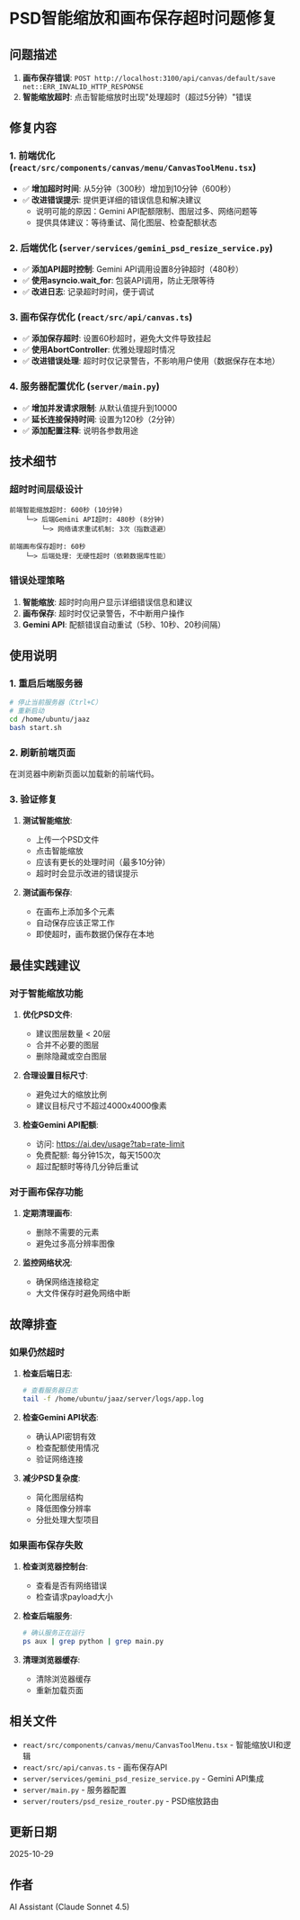 # PSD智能缩放和画布保存超时问题修复

## 问题描述

1. **画布保存错误**: `POST http://localhost:3100/api/canvas/default/save net::ERR_INVALID_HTTP_RESPONSE`
2. **智能缩放超时**: 点击智能缩放时出现"处理超时（超过5分钟）"错误

## 修复内容

### 1. 前端优化 (`react/src/components/canvas/menu/CanvasToolMenu.tsx`)

- ✅ **增加超时时间**: 从5分钟（300秒）增加到10分钟（600秒）
- ✅ **改进错误提示**: 提供更详细的错误信息和解决建议
  - 说明可能的原因：Gemini API配额限制、图层过多、网络问题等
  - 提供具体建议：等待重试、简化图层、检查配额状态

### 2. 后端优化 (`server/services/gemini_psd_resize_service.py`)

- ✅ **添加API超时控制**: Gemini API调用设置8分钟超时（480秒）
- ✅ **使用asyncio.wait_for**: 包装API调用，防止无限等待
- ✅ **改进日志**: 记录超时时间，便于调试

### 3. 画布保存优化 (`react/src/api/canvas.ts`)

- ✅ **添加保存超时**: 设置60秒超时，避免大文件导致挂起
- ✅ **使用AbortController**: 优雅处理超时情况
- ✅ **改进错误处理**: 超时时仅记录警告，不影响用户使用（数据保存在本地）

### 4. 服务器配置优化 (`server/main.py`)

- ✅ **增加并发请求限制**: 从默认值提升到10000
- ✅ **延长连接保持时间**: 设置为120秒（2分钟）
- ✅ **添加配置注释**: 说明各参数用途

## 技术细节

### 超时时间层级设计

```
前端智能缩放超时: 600秒 (10分钟)
    └─> 后端Gemini API超时: 480秒 (8分钟)
        └─> 网络请求重试机制: 3次（指数退避）

前端画布保存超时: 60秒
    └─> 后端处理: 无硬性超时（依赖数据库性能）
```

### 错误处理策略

1. **智能缩放**: 超时时向用户显示详细错误信息和建议
2. **画布保存**: 超时时仅记录警告，不中断用户操作
3. **Gemini API**: 配额错误自动重试（5秒、10秒、20秒间隔）

## 使用说明

### 1. 重启后端服务器

```bash
# 停止当前服务器（Ctrl+C）
# 重新启动
cd /home/ubuntu/jaaz
bash start.sh
```

### 2. 刷新前端页面

在浏览器中刷新页面以加载新的前端代码。

### 3. 验证修复

1. **测试智能缩放**:
   - 上传一个PSD文件
   - 点击智能缩放
   - 应该有更长的处理时间（最多10分钟）
   - 超时时会显示改进的错误提示

2. **测试画布保存**:
   - 在画布上添加多个元素
   - 自动保存应该正常工作
   - 即使超时，画布数据仍保存在本地

## 最佳实践建议

### 对于智能缩放功能

1. **优化PSD文件**:
   - 建议图层数量 < 20层
   - 合并不必要的图层
   - 删除隐藏或空白图层

2. **合理设置目标尺寸**:
   - 避免过大的缩放比例
   - 建议目标尺寸不超过4000x4000像素

3. **检查Gemini API配额**:
   - 访问: https://ai.dev/usage?tab=rate-limit
   - 免费配额: 每分钟15次，每天1500次
   - 超过配额时等待几分钟后重试

### 对于画布保存功能

1. **定期清理画布**:
   - 删除不需要的元素
   - 避免过多高分辨率图像

2. **监控网络状况**:
   - 确保网络连接稳定
   - 大文件保存时避免网络中断

## 故障排查

### 如果仍然超时

1. **检查后端日志**:
   ```bash
   # 查看服务器日志
   tail -f /home/ubuntu/jaaz/server/logs/app.log
   ```

2. **检查Gemini API状态**:
   - 确认API密钥有效
   - 检查配额使用情况
   - 验证网络连接

3. **减少PSD复杂度**:
   - 简化图层结构
   - 降低图像分辨率
   - 分批处理大型项目

### 如果画布保存失败

1. **检查浏览器控制台**:
   - 查看是否有网络错误
   - 检查请求payload大小

2. **检查后端服务**:
   ```bash
   # 确认服务正在运行
   ps aux | grep python | grep main.py
   ```

3. **清理浏览器缓存**:
   - 清除浏览器缓存
   - 重新加载页面

## 相关文件

- `react/src/components/canvas/menu/CanvasToolMenu.tsx` - 智能缩放UI和逻辑
- `react/src/api/canvas.ts` - 画布保存API
- `server/services/gemini_psd_resize_service.py` - Gemini API集成
- `server/main.py` - 服务器配置
- `server/routers/psd_resize_router.py` - PSD缩放路由

## 更新日期

2025-10-29

## 作者

AI Assistant (Claude Sonnet 4.5)

